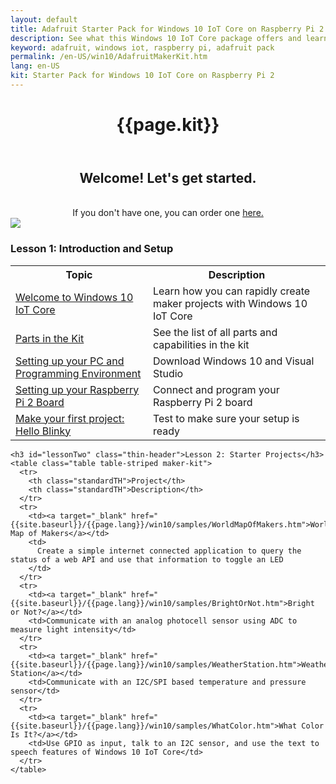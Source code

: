 ```yaml
---
layout: default
title: Adafruit Starter Pack for Windows 10 IoT Core on Raspberry Pi 2
description: See what this Windows 10 IoT Core package offers and learn how to set it up.
keyword: adafruit, windows iot, raspberry pi, adafruit pack
permalink: /en-US/win10/AdafruitMakerKit.htm
lang: en-US
kit: Starter Pack for Windows 10 IoT Core on Raspberry Pi 2
---
```

<div class="row">
  <div class="col-xs-24">
    <header class="page-title-header">
      <h1 class="page-title">{{page.kit}}</h1>
    </header>
  </div>
</div>

<div class="row">
  <div class="col-md-12 col-xs-24">
    <center>
      <h2 class="thin-header floatTop">Welcome! Let's get started.</h2>
      <br/>
      If you don't have one, you can order one <a target="_blank" href="http://adafruit.com/windows10iotpi2"> here.</a>
    </center>
  </div>
  <div class="col-md-12 col-xs-24">
   <img class="maker-kit" src="{{site.baseurl}}/Resources/images/AdafruitStarterPack/AdafruitDisplay.png">
  </div>
</div>

<div class="row">
  <div class="col-xs-24">
    <h3 class="thin-header">Lesson 1: Introduction and Setup</h3>
    <table class="table table-striped maker-kit">
      <tr>
        <th class="standardTH">Topic</th>
        <th class="standardTH">Description</th>
      </tr>
      <tr>
        <td><a href="{{site.baseurl}}/{{page.lang}}/win10/AdafruitWelcome.htm">Welcome to Windows 10 IoT Core</a></td>
        <td>Learn how you can rapidly create maker projects with Windows 10 IoT Core</td>
      </tr>
      <tr>
        <td><a href="{{site.baseurl}}/{{page.lang}}/win10/AdafruitKitContents.htm">Parts in the Kit</a></td>
        <td>See the list of all parts and capabilities in the kit</td>
      </tr>
      <tr>
        <td><a href="{{site.baseurl}}/{{page.lang}}/win10/KitSetupPCRPI.htm"> Setting up your PC and Programming Environment</a></td>
        <td>Download Windows 10 and Visual Studio</td>
      </tr>
      <tr>
        <td><a href="{{site.baseurl}}/{{page.lang}}/win10/KitSetupRPI.htm">Setting up your Raspberry Pi 2 Board</a></td>
        <td>Connect and program your Raspberry Pi 2 board</td>
      </tr>
      <tr>
        <td><a href="{{site.baseurl}}/{{page.lang}}/win10/samples/KitBlinky.htm">Make your first project: Hello Blinky</a></td>
        <td>Test to make sure your setup is ready</td>
      </tr>
    </table>

    <h3 id="lessonTwo" class="thin-header">Lesson 2: Starter Projects</h3>
    <table class="table table-striped maker-kit">
      <tr>
        <th class="standardTH">Project</th>
        <th class="standardTH">Description</th>
      </tr>
      <tr>
        <td><a target="_blank" href="{{site.baseurl}}/{{page.lang}}/win10/samples/WorldMapOfMakers.htm">World Map of Makers</a></td>
        <td>
          Create a simple internet connected application to query the status of a web API and use that information to toggle an LED
        </td>
      </tr>
      <tr>
        <td><a target="_blank" href="{{site.baseurl}}/{{page.lang}}/win10/samples/BrightOrNot.htm">Bright or Not?</a></td>
        <td>Communicate with an analog photocell sensor using ADC to measure light intensity</td>
      </tr>
      <tr>
        <td><a target="_blank" href="{{site.baseurl}}/{{page.lang}}/win10/samples/WeatherStation.htm">Weather Station</a></td>
        <td>Communicate with an I2C/SPI based temperature and pressure sensor</td>
      </tr>
      <tr>
        <td><a target="_blank" href="{{site.baseurl}}/{{page.lang}}/win10/samples/WhatColor.htm">What Color Is It?</a></td>
        <td>Use GPIO as input, talk to an I2C sensor, and use the text to speech features of Windows 10 IoT Core</td>
      </tr>
    </table>
  </div>
</div>
